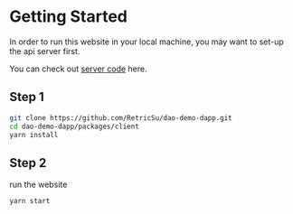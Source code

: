 # Getting Started

In order to run this website in your local machine, you may want to set-up the api server first. 

You can check out [server code](../../../packages/server) here.

## Step 1

```sh
git clone https://github.com/RetricSu/dao-demo-dapp.git
cd dao-demo-dapp/packages/client
yarn install
```

## Step 2

run the website

```sh
yarn start
```